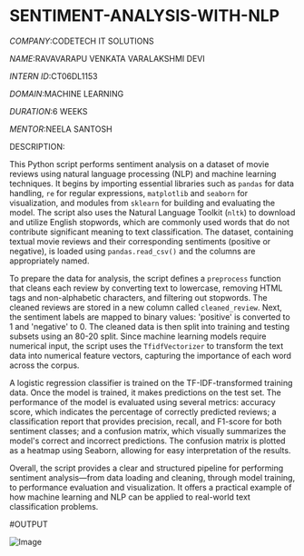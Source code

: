 # SENTIMENT-ANALYSIS-WITH-NLP

*COMPANY*:CODETECH IT SOLUTIONS

*NAME*:RAVAVARAPU VENKATA VARALAKSHMI DEVI

*INTERN ID*:CT06DL1153

*DOMAIN*:MACHINE LEARNING

*DURATION*:6 WEEKS

*MENTOR*:NEELA SANTOSH

DESCRIPTION:

This Python script performs sentiment analysis on a dataset of movie reviews using natural language processing (NLP) and machine learning techniques. It begins by importing essential libraries such as `pandas` for data handling, `re` for regular expressions, `matplotlib` and `seaborn` for visualization, and modules from `sklearn` for building and evaluating the model. The script also uses the Natural Language Toolkit (`nltk`) to download and utilize English stopwords, which are commonly used words that do not contribute significant meaning to text classification. The dataset, containing textual movie reviews and their corresponding sentiments (positive or negative), is loaded using `pandas.read_csv()` and the columns are appropriately named.

To prepare the data for analysis, the script defines a `preprocess` function that cleans each review by converting text to lowercase, removing HTML tags and non-alphabetic characters, and filtering out stopwords. The cleaned reviews are stored in a new column called `cleaned_review`. Next, the sentiment labels are mapped to binary values: 'positive' is converted to 1 and 'negative' to 0. The cleaned data is then split into training and testing subsets using an 80-20 split. Since machine learning models require numerical input, the script uses the `TfidfVectorizer` to transform the text data into numerical feature vectors, capturing the importance of each word across the corpus.

A logistic regression classifier is trained on the TF-IDF-transformed training data. Once the model is trained, it makes predictions on the test set. The performance of the model is evaluated using several metrics: accuracy score, which indicates the percentage of correctly predicted reviews; a classification report that provides precision, recall, and F1-score for both sentiment classes; and a confusion matrix, which visually summarizes the model's correct and incorrect predictions. The confusion matrix is plotted as a heatmap using Seaborn, allowing for easy interpretation of the results.

Overall, the script provides a clear and structured pipeline for performing sentiment analysis—from data loading and cleaning, through model training, to performance evaluation and visualization. It offers a practical example of how machine learning and NLP can be applied to real-world text classification problems.

#OUTPUT

![Image](https://github.com/user-attachments/assets/33539dfe-9838-4edd-9578-0d5da96ac67e)
